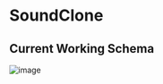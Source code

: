 # SoundClone

## Current Working Schema
![image](https://github.com/user-attachments/assets/08ce28bb-462c-4c27-ab54-58732d4ca9f8)
